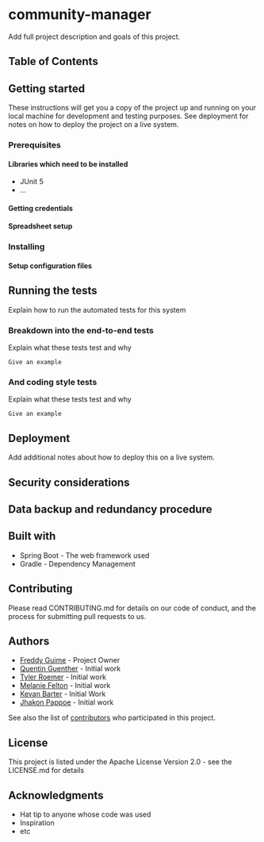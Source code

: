 # community-manager

Add full project description and goals of this project.

## Table of Contents

## Getting started

These instructions will get you a copy of the project up and running on your local machine for development and testing purposes. See deployment for notes on how to deploy the project on a live system.

### Prerequisites

#### Libraries which need to be installed

* JUnit 5
* ...

#### Getting credentials

#### Spreadsheet setup

### Installing

#### Setup configuration files

## Running the tests

Explain how to run the automated tests for this system

### Breakdown into the end-to-end tests

Explain what these tests test and why

`Give an example`

### And coding style tests

Explain what these tests test and why

`Give an example`

## Deployment

Add additional notes about how to deploy this on a live system.

## Security considerations

## Data backup and redundancy procedure

## Built with

* Spring Boot - The web framework used
* Gradle - Dependency Management

## Contributing

Please read CONTRIBUTING.md for details on our code of conduct, and the process for submitting pull requests to us.

## Authors

* [Freddy Guime](https://github.com/windust) - Project Owner
* [Quentin Guenther](https://github.com/QuentinGuenther) - Initial work
* [Tyler Roemer](https://github.com/Troemer16) - Initial work
* [Melanie Felton](https://github.com/feltonm) - Initial work
* [Kevan Barter](https://github.com/kcbarter) - Initial Work
* [Jhakon Pappoe](https://github.com/JPDvlpr) - Initial work

See also the list of [contributors](https://github.com/windust/community-manager/graphs/contributors) who participated in this project.

## License

This project is listed under the Apache License Version 2.0 - see the LICENSE.md for details

## Acknowledgments

* Hat tip to anyone whose code was used
* Inspiration
* etc
